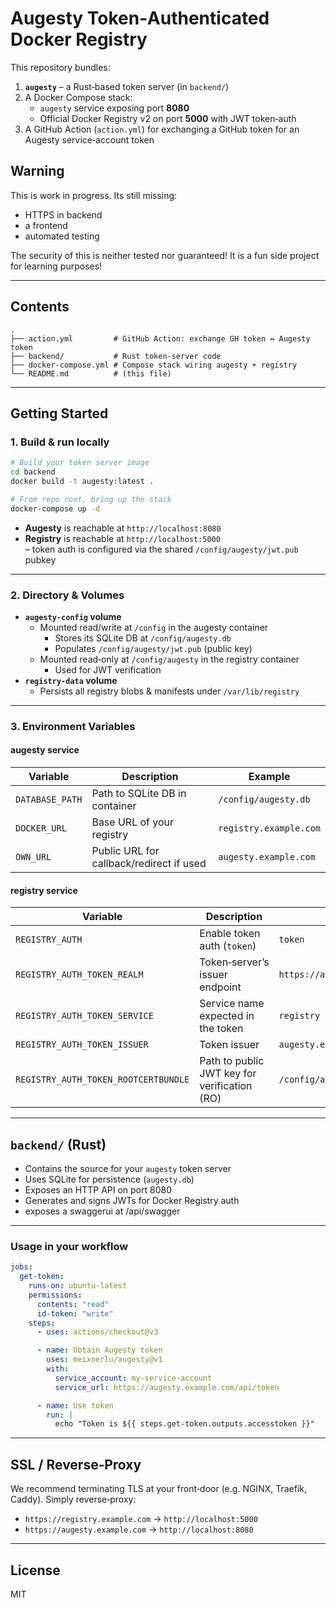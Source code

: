 # Augesty Token‑Authenticated Docker Registry

This repository bundles:

1. **`augesty`** – a Rust‑based token server (in `backend/`)
2. A Docker Compose stack:
   - `augesty` service exposing port **8080**
   - Official Docker Registry v2 on port **5000** with JWT token‑auth
3. A GitHub Action (`action.yml`) for exchanging a GitHub token for an Augesty service‑account token

## Warning

This is work in progress. Its still missing:

- HTTPS in backend
- a frontend
- automated testing

The security of this is neither tested nor guaranteed!
It is a fun side project for learning purposes!

---

## Contents

```
.
├── action.yml         # GitHub Action: exchange GH token ↔ Augesty token
├── backend/           # Rust token‑server code
├── docker-compose.yml # Compose stack wiring augesty + registry
└── README.md          # (this file)
```

---

## Getting Started

### 1. Build & run locally

```bash
# Build your token server image
cd backend
docker build -t augesty:latest .

# From repo root, bring up the stack
docker-compose up -d
```

- **Augesty** is reachable at `http://localhost:8080`
- **Registry** is reachable at `http://localhost:5000`  
  – token auth is configured via the shared `/config/augesty/jwt.pub` pubkey

---

### 2. Directory & Volumes

- **`augesty-config` volume**  
  - Mounted read/write at `/config` in the augesty container  
    - Stores its SQLite DB at `/config/augesty.db`  
    - Populates `/config/augesty/jwt.pub` (public key)
  - Mounted read‑only at `/config/augesty` in the registry container  
    - Used for JWT verification
- **`registry-data` volume**  
  - Persists all registry blobs & manifests under `/var/lib/registry`

---

### 3. Environment Variables

#### augesty service

| Variable       | Description                                | Example                        |
| -------------- | ------------------------------------------ | ------------------------------ |
| `DATABASE_PATH`| Path to SQLite DB in container             | `/config/augesty.db`           |
| `DOCKER_URL`   | Base URL of your registry                  | `registry.example.com`         |
| `OWN_URL`      | Public URL for callback/redirect if used   | `augesty.example.com`          |

#### registry service

| Variable                             | Description                                     | Example                                         |
| ------------------------------------ | ----------------------------------------------- | ----------------------------------------------- |
| `REGISTRY_AUTH`                      | Enable token auth (`token`)                     | `token`                                         |
| `REGISTRY_AUTH_TOKEN_REALM`          | Token‑server’s issuer endpoint                  | `https://augesty.example.com/api/token`         |
| `REGISTRY_AUTH_TOKEN_SERVICE`        | Service name expected in the token              | `registry`                                      |
| `REGISTRY_AUTH_TOKEN_ISSUER`         | Token issuer                                    | `augesty.example.com`                           |
| `REGISTRY_AUTH_TOKEN_ROOTCERTBUNDLE` | Path to public JWT key for verification (RO)    | `/config/augesty/jwt.pub`                       |

---

## `backend/` (Rust)

- Contains the source for your `augesty` token server
- Uses SQLite for persistence (`augesty.db`)
- Exposes an HTTP API on port 8080
- Generates and signs JWTs for Docker Registry auth
- exposes a swaggerui at /api/swagger

---

### Usage in your workflow

```yaml
jobs:
  get-token:
    runs-on: ubuntu-latest
    permissions:
      contents: "read"
      id-token: "write"
    steps:
      - uses: actions/checkout@v3

      - name: Obtain Augesty token
        uses: meixnerlu/augesty@v1
        with:
          service_account: my-service-account
          service_url: https://augesty.example.com/api/token

      - name: Use token
        run: |
          echo "Token is ${{ steps.get-token.outputs.accesstoken }}"
```

---

## SSL / Reverse‑Proxy

We recommend terminating TLS at your front‑door (e.g. NGINX, Traefik, Caddy). Simply reverse‑proxy:

- `https://registry.example.com` → `http://localhost:5000`
- `https://augesty.example.com` → `http://localhost:8080`

---

## License

MIT
